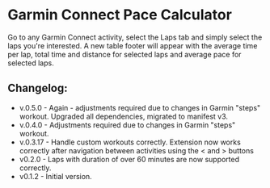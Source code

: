 # Garmin Connect Pace Calculator
Go to any Garmin Connect activity, select the Laps tab and simply select the laps you're interested. A new table footer will appear with the average time per lap, total time and distance for selected laps and average pace for selected laps.

## Changelog:
* v.0.5.0  - Again - adjustments required due to changes in Garmin "steps" workout. 
  Upgraded all dependencies, migrated to manifest v3.
* v.0.4.0  - Adjustments required due to changes in Garmin "steps" workout.
* v.0.3.17 - Handle custom workouts correctly.
  Extension now works correctly after navigation between activities using the < and > buttons
* v0.2.0  - Laps with duration of over 60 minutes are now supported correctly.
* v0.1.2  - Initial version.